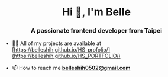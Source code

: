 <h1 align="center">Hi 👋, I'm Belle</h1>
<h3 align="center">A passionate frontend developer from Taipei</h3>

- 👨‍💻 All of my projects are available at [https://belleshih.github.io/HS_profolio/](https://belleshih.github.io/HS_PORTFOLIO/)

- 📫 How to reach me **belleshih0502@gmail.com**

</p>

<!-- 
![Belle’s GitHub stats](https://github-readme-stats.vercel.app/api?username=BelleShih&show_icons=true&theme=dark)

[![Top Langs](https://github-readme-stats.vercel.app/api/top-langs/?username=BelleShih&layout=compact&theme=dark)](https://github.com/anuraghazra/github-readme-stats) -->

<!-- <p><img align="left" src="https://github-readme-stats.vercel.app/api/top-langs?username=belleshih&show_icons=true&title_color=01bc8d&bg_color=fafafa&locale=en&layout=compact" alt="belleshih" /></p>

<p>&nbsp;<img align="center" src="https://github-readme-stats.vercel.app/api?username=belleshih&show_icons=true&title_color=01bc8d&bg_color=fafafa&locale=en" alt="belleshih" /></p>
 -->
